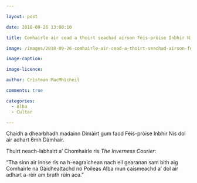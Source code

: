 ```yaml
---

layout: post

date: 2018-09-26 13:00:10

title: Comhairle air cead a thoirt seachad airson Fèis-pròise Inbhir Nis a dhol air adhart

image: /images/2018-09-26-comhairle-air-cead-a-thoirt-seachad-airson-feis-proise-inbhir-nis-a-dhol-air-adhart.jpg

image-caption:

image-licence:

author: Crìstean MacMhìcheil

comments: true

categories:
  - Alba
  - Cultar

---
```


Chaidh a dhearbhadh madainn Dimàirt gum faod Fèis-pròise Inbhir Nis dol air adhart 6mh Dàmhair.

<!--more-->

Thuirt neach-labhairt a’ Chomhairle ris _The Inverness Courier_:

“Tha sinn air innse ris na h-eagraichean nach eil gearanan sam bith aig Comhairle na Gàidhealtachd no Poileas Alba mun caismeachd a’ dol air adhart a-rèir am brath rùin aca.”
